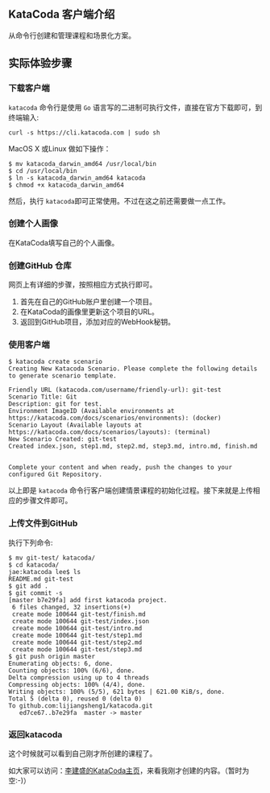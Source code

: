 
## KataCoda 客户端介绍

从命令行创建和管理课程和场景化方案。

## 实际体验步骤

### 下载客户端

`` katacoda ``  命令行是使用 ``Go`` 语言写的二进制可执行文件，直接在官方下载即可，到终端输入:

```
curl -s https://cli.katacoda.com | sudo sh
```

MacOS X  或Linux 做如下操作：

```
$ mv katacoda_darwin_amd64 /usr/local/bin
$ cd /usr/local/bin
$ ln -s katacoda_darwin_amd64 katacoda
$ chmod +x katacoda_darwin_amd64
```

然后，执行 ``katacoda``即可正常使用。不过在这之前还需要做一点工作。

### 创建个人画像

在KataCoda填写自己的个人画像。

### 创建GitHub 仓库

网页上有详细的步骤，按照相应方式执行即可。

1. 首先在自己的GitHub账户里创建一个项目。
2. 在KataCoda的画像里更新这个项目的URL。
3. 返回到GitHub项目，添加对应的WebHook秘钥。

### 使用客户端

```
$ katacoda create scenario
Creating New Katacoda Scenario. Please complete the following details to generate scenario template.

Friendly URL (katacoda.com/username/friendly-url): git-test
Scenario Title: Git
Description: git for test.
Environment ImageID (Available environments at https://katacoda.com/docs/scenarios/environments): (docker)
Scenario Layout (Available layouts at https://katacoda.com/docs/scenarios/layouts): (terminal)
New Scenario Created: git-test
Created index.json, step1.md, step2.md, step3.md, intro.md, finish.md


Complete your content and when ready, push the changes to your configured Git Repository.

```

以上即是 ``katacoda`` 命令行客户端创建情景课程的初始化过程。接下来就是上传相应的步骤文件即可。

### 上传文件到GitHub

执行下列命令:

```
$ mv git-test/ katacoda/
$ cd katacoda/
jae:katacoda lee$ ls
README.md git-test
$ git add .
$ git commit -s
[master b7e29fa] add first katacoda project.
 6 files changed, 32 insertions(+)
 create mode 100644 git-test/finish.md
 create mode 100644 git-test/index.json
 create mode 100644 git-test/intro.md
 create mode 100644 git-test/step1.md
 create mode 100644 git-test/step2.md
 create mode 100644 git-test/step3.md
$ git push origin master
Enumerating objects: 6, done.
Counting objects: 100% (6/6), done.
Delta compression using up to 4 threads
Compressing objects: 100% (4/4), done.
Writing objects: 100% (5/5), 621 bytes | 621.00 KiB/s, done.
Total 5 (delta 0), reused 0 (delta 0)
To github.com:lijiangsheng1/katacoda.git
   ed7ce67..b7e29fa  master -> master
```

### 返回katacoda

这个时候就可以看到自己刚才所创建的课程了。

如大家可以访问：[李建盛的KataCoda主页](https://www.katacoda.com/lijiansheng)，来看我刚才创建的内容。（暂时为空:-)）
